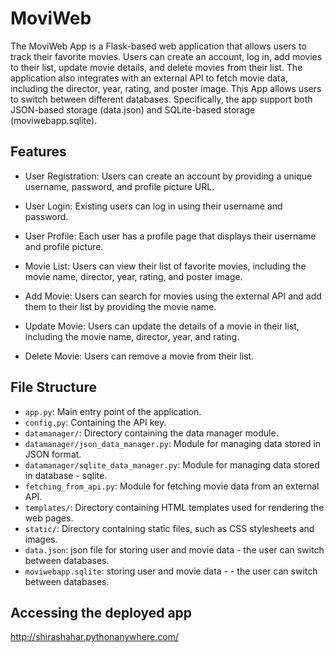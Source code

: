 # MoviWeb

The MoviWeb App is a Flask-based web application that allows users to track their favorite movies. Users can create an account, log in, add movies to their list, update movie details, and delete movies from their list. The application also integrates with an external API to fetch movie data, including the director, year, rating, and poster image. This App allows users to switch between different databases. Specifically, the app support both JSON-based storage (data.json) and SQLite-based storage (moviwebapp.sqlite).

## Features

- User Registration: Users can create an account by providing a unique username, password, and profile picture URL.

- User Login: Existing users can log in using their username and password.

- User Profile: Each user has a profile page that displays their username and profile picture.

- Movie List: Users can view their list of favorite movies, including the movie name, director, year, rating, and poster image.

- Add Movie: Users can search for movies using the external API and add them to their list by providing the movie name.

- Update Movie: Users can update the details of a movie in their list, including the movie name, director, year, and rating.

- Delete Movie: Users can remove a movie from their list.

## File Structure

- `app.py`: Main entry point of the application.
- `config.py`: Containing the API key.
- `datamanager/`: Directory containing the data manager module.
- `datamanager/json_data_manager.py`: Module for managing data stored in JSON format.
- `datamanager/sqlite_data_manager.py`: Module for managing data stored in database - sqlite.
- `fetching_from_api.py`: Module for fetching movie data from an external API.
- `templates/`: Directory containing HTML templates used for rendering the web pages.
- `static/`: Directory containing static files, such as CSS stylesheets and images.
- `data.json`: json file for storing user and movie data - the user can switch between databases.
- `moviwebapp.sqlite`: storing user and movie data -  - the user can switch between databases.

##  Accessing the deployed app
http://shirashahar.pythonanywhere.com/



